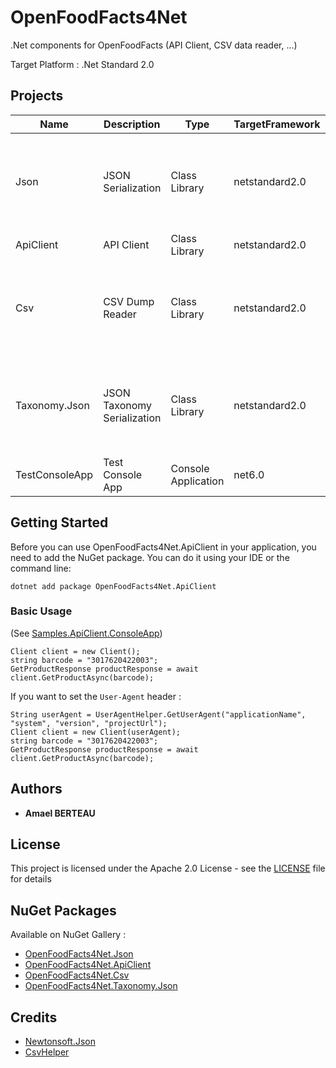 # OpenFoodFacts4Net

.Net components for OpenFoodFacts (API Client, CSV data reader, ...)

Target Platform : .Net Standard 2.0

## Projects

| Name           | Description                 | Type                | TargetFramework | NuGet                                                                    |
|----------------|-----------------------------|---------------------|-----------------|--------------------------------------------------------------------------|
| Json           | JSON Serialization          | Class Library       | netstandard2.0  | ![Nuget](https://img.shields.io/nuget/v/OpenFoodFacts4Net.Json)          |
| ApiClient      | API Client                  | Class Library       | netstandard2.0  | ![Nuget](https://img.shields.io/nuget/v/OpenFoodFacts4Net.ApiClient)     |
| Csv            | CSV Dump Reader             | Class Library       | netstandard2.0  | ![Nuget](https://img.shields.io/nuget/v/OpenFoodFacts4Net.Csv)           |
| Taxonomy.Json  | JSON Taxonomy Serialization | Class Library       | netstandard2.0  | ![Nuget](https://img.shields.io/nuget/v/OpenFoodFacts4Net.Taxonomy.Json) |
| TestConsoleApp | Test Console App            | Console Application | net6.0          |                                                                          |

## Getting Started
Before you can use OpenFoodFacts4Net.ApiClient in your application, you need to add the NuGet package. You can do it using your IDE or the command line:

```
dotnet add package OpenFoodFacts4Net.ApiClient
```

### Basic Usage
(See [Samples.ApiClient.ConsoleApp](src/Samples.ApiClient.ConsoleApp/Program.cs))
```
Client client = new Client();
string barcode = "3017620422003";
GetProductResponse productResponse = await client.GetProductAsync(barcode);
```

If you want to set the `User-Agent` header :
```
String userAgent = UserAgentHelper.GetUserAgent("applicationName", "system", "version", "projectUrl");
Client client = new Client(userAgent);
string barcode = "3017620422003";
GetProductResponse productResponse = await client.GetProductAsync(barcode);
```

## Authors

* **Amael BERTEAU**

## License

This project is licensed under the Apache 2.0 License - see the [LICENSE](LICENSE) file for details

## NuGet Packages
Available on NuGet Gallery :
* [OpenFoodFacts4Net.Json](https://www.nuget.org/packages/OpenFoodFacts4Net.Json/)
* [OpenFoodFacts4Net.ApiClient](https://www.nuget.org/packages/OpenFoodFacts4Net.ApiClient/)
* [OpenFoodFacts4Net.Csv](https://www.nuget.org/packages/OpenFoodFacts4Net.Csv/)
* [OpenFoodFacts4Net.Taxonomy.Json](https://www.nuget.org/packages/OpenFoodFacts4Net.Taxonomy.Json/)

## Credits
* [Newtonsoft.Json](https://github.com/JamesNK/Newtonsoft.Json)
* [CsvHelper](https://github.com/JoshClose/CsvHelper)
